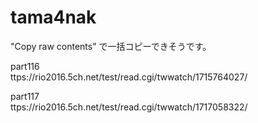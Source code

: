 # tama4nak

"Copy raw contents" で一括コピーできそうです。



part116    
ttps://rio2016.5ch.net/test/read.cgi/twwatch/1715764027/

part117    
ttps://rio2016.5ch.net/test/read.cgi/twwatch/1717058322/
